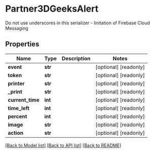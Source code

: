 # Partner3DGeeksAlert

Do not use underscores in this serializer - linitation of Firebase Cloud Messaging

## Properties
Name | Type | Description | Notes
------------ | ------------- | ------------- | -------------
**event** | **str** |  | [optional] [readonly] 
**token** | **str** |  | [optional] [readonly] 
**printer** | **str** |  | [optional] [readonly] 
**_print** | **str** |  | [optional] [readonly] 
**current_time** | **int** |  | [optional] [readonly] 
**time_left** | **int** |  | [optional] [readonly] 
**percent** | **int** |  | [optional] [readonly] 
**image** | **str** |  | [optional] [readonly] 
**action** | **str** |  | [optional] [readonly] 

[[Back to Model list]](../README.md#documentation-for-models) [[Back to API list]](../README.md#documentation-for-api-endpoints) [[Back to README]](../README.md)


